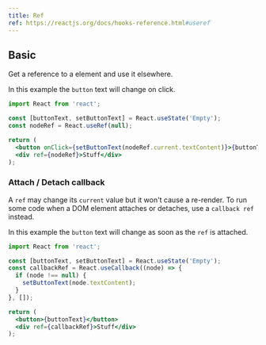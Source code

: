 ```yaml
---
title: Ref
ref: https://reactjs.org/docs/hooks-reference.html#useref
---
```


## Basic

Get a reference to a element and use it elsewhere.

In this example the `button` text will change on click.

```jsx
import React from 'react';

const [buttonText, setButtonText] = React.useState('Empty');
const nodeRef = React.useRef(null);

return (
  <button onClick={setButtonText(nodeRef.current.textContent)}>{buttonText}</button>
  <div ref={nodeRef}>Stuff</div>
);
```

### Attach / Detach callback

A `ref` may change its `current` value but it won't cause a re-render.
To run some code when a DOM element attaches or detaches,
use a `callback ref` instead.

In this example the `button` text will change as soon as the `ref` is attached.

```jsx
import React from 'react';

const [buttonText, setButtonText] = React.useState('Empty');
const callbackRef = React.useCallback((node) => {
  if (node !== null) {
    setButtonText(node.textContent);
  }
}, []);

return (
  <button>{buttonText}</button>
  <div ref={callbackRef}>Stuff</div>
);
```
